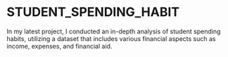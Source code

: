 # STUDENT_SPENDING_HABIT
In my latest project, I conducted an in-depth analysis of student spending habits, utilizing a dataset that includes various financial aspects such as income, expenses, and financial aid. 
